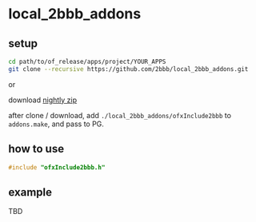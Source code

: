 # local_2bbb_addons

## setup

```bash
cd path/to/of_release/apps/project/YOUR_APPS
git clone --recursive https://github.com/2bbb/local_2bbb_addons.git
```

or

download [nightly zip](https://github.com/2bbb/local_2bbb_addons/releases/download/nightly/local_2bbb_addons.zip)

after clone / download, add `./local_2bbb_addons/ofxInclude2bbb` to `addons.make`, and pass to PG.

## how to use

```cpp
#include "ofxInclude2bbb.h"
```

## example

TBD
